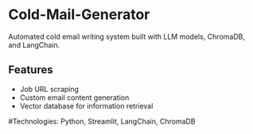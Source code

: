 # Cold-Mail-Generator
Automated cold email writing system built with LLM models, ChromaDB, and LangChain.

## Features
- Job URL scraping
- Custom email content generation
- Vector database for information retrieval

#Technologies: Python, Streamlit, LangChain, ChromaDB
